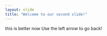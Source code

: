 ```yaml
---
layout: slide
title: "Welcome to our second slide!"
---
```

this is better now
Use the left arrow to go back!

